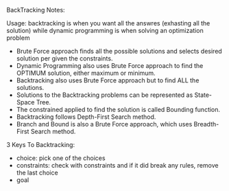 BackTracking Notes:

Usage: 
backtracking is when you want all the answres (exhasting all the solution)
while dynamic programming is when solving an optimization problem

- Brute Force approach finds all the possible solutions and selects desired solution per given the constraints.
- Dynamic Programming also uses Brute Force approach to find the OPTIMUM solution, either maximum or minimum.
- Backtracking also uses Brute Force approach but to find ALL the solutions.
- Solutions to the Backtracking problems can be represented as State-Space Tree.
- The constrained applied to find the solution is called Bounding function.
- Backtracking follows Depth-First Search method.
- Branch and Bound is also a Brute Force approach, which uses Breadth-First Search method.

3 Keys To Backtracking:
- choice: pick one of the choices
- constraints: check with constraints and if it did break any rules, remove the last choice
- goal